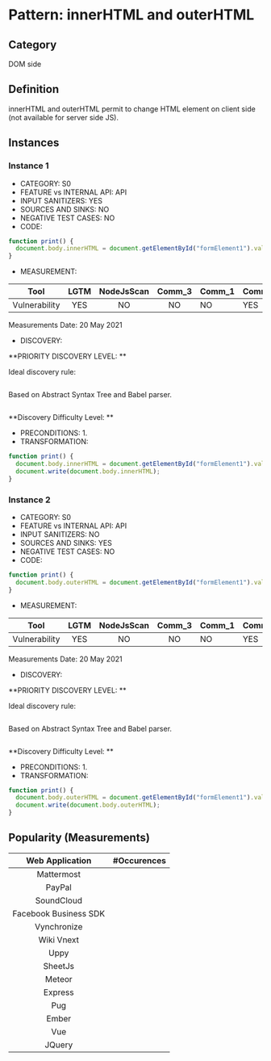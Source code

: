 # Pattern: innerHTML and outerHTML

## Category

DOM side

## Definition

innerHTML and outerHTML permit to change HTML element on client side (not available for server side JS). 

## Instances

### Instance 1

- CATEGORY:  S0
- FEATURE vs INTERNAL API: API
- INPUT SANITIZERS: YES
- SOURCES AND SINKS: NO
- NEGATIVE TEST CASES: NO
- CODE:

```javascript
function print() {
  document.body.innerHTML = document.getElementById("formElement1").value;
}
```

- MEASUREMENT:

|     Tool      | LGTM | NodeJsScan | Comm_3 | Comm_1 | Comm_2 | Vulnerable |
| :-----------: | :--: | :--------: | :------: | ------- | --------- | ---------- |
| Vulnerability | YES  |     NO     |    NO    |   NO    |   YES     | YES        |
Measurements Date: 20 May 2021

- DISCOVERY:

**PRIORITY DISCOVERY LEVEL: **

Ideal discovery rule:

```javascript
```

Based on Abstract Syntax Tree and Babel parser.

```
```

**Discovery Difficulty Level: **

- PRECONDITIONS:
   1.
- TRANSFORMATION:
```js
function print() {
  document.body.innerHTML = document.getElementById("formElement1").value;
  document.write(document.body.innerHTML);
}
```
### Instance 2

- CATEGORY: S0
- FEATURE vs INTERNAL API: API
- INPUT SANITIZERS: NO
- SOURCES AND SINKS: YES
- NEGATIVE TEST CASES: NO
- CODE:

```javascript
function print() {
  document.body.outerHTML = document.getElementById("formElement1").value;
}
```

- MEASUREMENT:

|     Tool      | LGTM | NodeJsScan | Comm_3 | Comm_1 | Comm_2 | Vulnerable |
| :-----------: | :--: | :--------: | :------: | ------- | --------- | ---------- |
| Vulnerability | YES  |    NO      |    NO   |    NO   |    YES    | YES        |
Measurements Date: 20 May 2021

- DISCOVERY:

**PRIORITY DISCOVERY LEVEL: **

Ideal discovery rule:

```javascript
```

Based on Abstract Syntax Tree and Babel parser.

```
```

**Discovery Difficulty Level: **

- PRECONDITIONS:
   1.
- TRANSFORMATION:
```js
function print() {
  document.body.outerHTML = document.getElementById("formElement1").value;
  document.write(document.body.outerHTML);
}
```

## Popularity (Measurements)

|    Web Application    | #Occurences |
| :-------------------: | :---------: |
|      Mattermost       |             |
|        PayPal         |             |
|      SoundCloud       |             |
| Facebook Business SDK |             |
|      Vynchronize      |             |
|      Wiki Vnext       |             |
|         Uppy          |             |
|        SheetJs        |             |
|        Meteor         |             |
|        Express        |             |
|          Pug          |             |
|         Ember         |             |
|          Vue          |             |
|        JQuery         |             |













